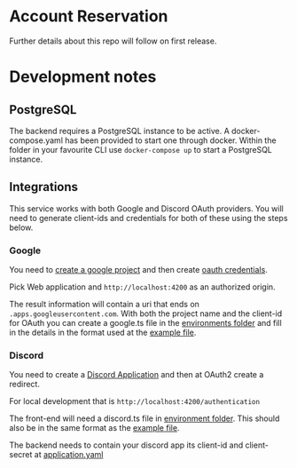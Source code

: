 # Account Reservation

Further details about this repo will follow on first release.

# Development notes

## PostgreSQL
The backend requires a PostgreSQL instance to be active.
A docker-compose.yaml has been provided to start one through docker.
Within the folder in your favourite CLI use ``docker-compose up`` to start a PostgreSQL instance.

## Integrations
This service works with both Google and Discord OAuth providers. 
You will need to generate client-ids and credentials for both of these using the steps below.

### Google
You need to [create a google project](https://console.developers.google.com/projectcreate)
and then create [oauth credentials](https://console.developers.google.com/apis/credentials/oauthclient).

Pick Web application and ``http://localhost:4200`` as an authorized origin.

The result information will contain a uri that ends on ``.apps.googleusercontent.com``.
With both the project name and the client-id for OAuth you can create a google.ts file in the [environments folder](https://github.com/vduits/account-reservation/tree/develop/account-reservation-fe/src/environments)
and fill in the details in the format used at the [example file](https://github.com/vduits/account-reservation/blob/develop/account-reservation-fe/src/environments/google-example.ts).

### Discord
You need to create a [Discord Application](https://discordapp.com/developers/applications/) and then at OAuth2 create a redirect.

For local development that is ``http://localhost:4200/authentication``

The front-end will need a discord.ts file in [environment folder](https://github.com/vduits/account-reservation/tree/develop/account-reservation-fe/src/environments).
This should also be in the same format as the [example file](https://github.com/vduits/account-reservation/blob/develop/account-reservation-fe/src/environments/discord-example.ts).

The backend needs to contain your discord app its client-id and client-secret at [application.yaml](https://github.com/vduits/account-reservation/blob/develop/account-reservation-be/src/main/resources/application.yaml)

